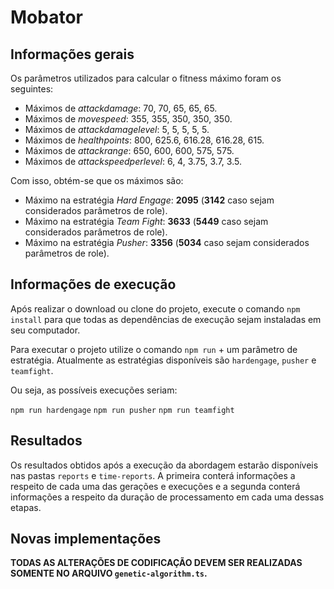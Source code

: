 # Mobator

## Informações gerais

Os parâmetros utilizados para calcular o fitness máximo foram os seguintes:

- Máximos de _attackdamage_: 70, 70, 65, 65, 65.
- Máximos de _movespeed_: 355, 355, 350, 350, 350.
- Máximos de _attackdamagelevel_: 5, 5, 5, 5, 5.
- Máximos de _healthpoints_: 800, 625.6, 616.28, 616.28, 615.
- Máximos de _attackrange_: 650, 600, 600, 575, 575.
- Máximos de _attackspeedperlevel_: 6, 4, 3.75, 3.7, 3.5.

Com isso, obtém-se que os máximos são:

- Máximo na estratégia _Hard Engage_: **2095** (**3142** caso sejam considerados parâmetros de role).
- Máximo na estratégia _Team Fight_: **3633** (**5449** caso sejam considerados parâmetros de role).
- Máximo na estratégia _Pusher_: **3356** (**5034** caso sejam considerados parâmetros de role).

## Informações de execução

Após realizar o download ou clone do projeto, execute o comando `npm install` para que todas as dependências de execução sejam instaladas em seu computador.

Para executar o projeto utilize o comando `npm run` + um parâmetro de estratégia. Atualmente as estratégias disponíveis são `hardengage`, `pusher` e `teamfight`.

Ou seja, as possíveis execuções seriam:

`npm run hardengage`
`npm run pusher`
`npm run teamfight`

## Resultados

Os resultados obtidos após a execução da abordagem estarão disponíveis nas pastas `reports` e `time-reports`. A primeira conterá informações a respeito de cada uma das gerações e execuções e a segunda conterá informações a respeito da duração de processamento em cada uma dessas etapas. 

## Novas implementações

**TODAS AS ALTERAÇÕES DE CODIFICAÇÃO DEVEM SER REALIZADAS SOMENTE NO ARQUIVO `genetic-algorithm.ts`.**
